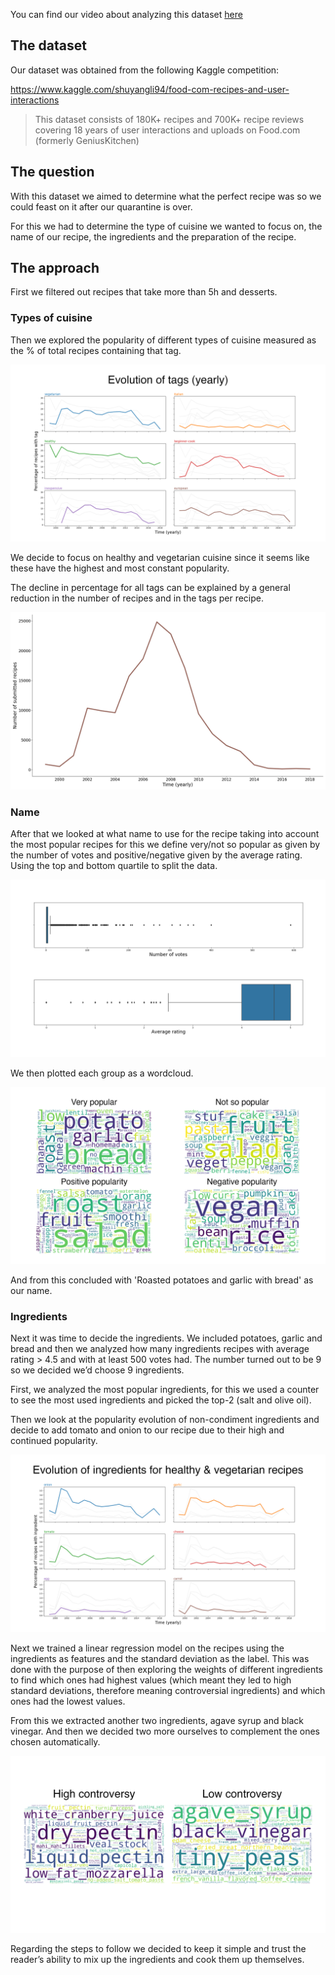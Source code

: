You can find our video about analyzing this dataset [here](https://www.youtube.com/watch?v=XtfC3p_dYtA&t=14s) 

## The dataset

Our dataset was obtained from the following Kaggle competition:

https://www.kaggle.com/shuyangli94/food-com-recipes-and-user-interactions 

> This dataset consists of 180K+ recipes and 700K+ recipe reviews covering 18 years of user interactions and uploads on Food.com (formerly  GeniusKitchen)



## The question

With this dataset we aimed to determine what the perfect recipe was so we could feast on it after our quarantine is over.

For this we had to determine the type of cuisine we wanted to focus on, the name of our recipe, the ingredients and the preparation of the recipe.



## The approach

First we filtered out recipes that take more than 5h and desserts. 

### Types of cuisine

Then we explored the popularity of different types of cuisine measured as the % of total recipes containing that tag. 

<img src="imgs/tags_yearly_copy.png" alt="graph" style="zoom:50%;" /> 

We decide to focus on healthy and vegetarian cuisine since it seems like these have the highest and most constant popularity.

The decline in percentage for all tags can be explained by a general reduction in the number of recipes and in the tags per recipe.

![total](imgs/tags_yearly_total.png)



### Name

After that we looked at what name to use for the recipe taking into account the most popular recipes for this we define very/not so popular as given by the number of votes and positive/negative given by the average rating. Using the top and bottom quartile to split the data.

![boxplot](imgs/votes_rating_veghealth.png)

We then plotted each group as a wordcloud.

![name](imgs/name_recipe.png)

And from this concluded with 'Roasted potatoes and garlic with bread' as our name.

### Ingredients

Next it was time to decide the ingredients. We included potatoes, garlic and bread and then we analyzed how many ingredients recipes with average rating > 4.5 and with at least 500 votes had. The number turned out to be 9 so we decided we’d choose 9 ingredients. 

First, we analyzed the most popular ingredients, for this we used a counter to see the most used ingredients and picked the top-2 (salt and olive oil). 

Then we look at the popularity evolution of non-condiment ingredients and decide to add tomato and onion to our recipe due to their high and continued popularity.

![ingredients](imgs/ing_yearly_copy.png)

Next we trained a linear regression model on the recipes using the ingredients as features and the standard deviation as the label. This was done with the purpose of then exploring the weights of different ingredients to find which ones had highest values (which meant they led to high standard deviations, therefore meaning controversial ingredients) and which ones had the lowest values. 

From this we extracted another two ingredients, agave syrup and black vinegar. And then we decided two more ourselves to complement the ones chosen automatically.

![lr](imgs/ing_std.png) 

Regarding the steps to follow we decided to keep it simple and trust the reader’s ability to mix up the ingredients and cook them up themselves.

 

 
